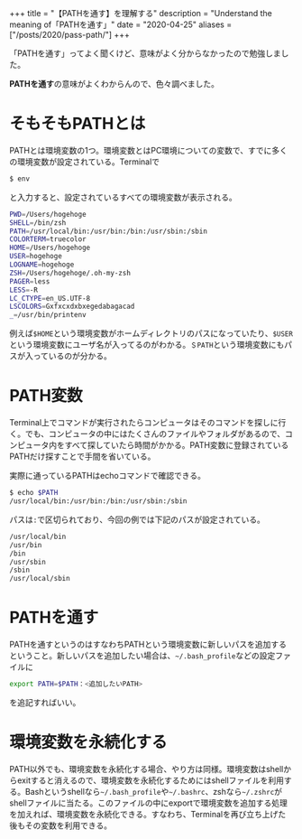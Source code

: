 +++
title = "【PATHを通す】を理解する"
description = "Understand the meaning of「PATHを通す」"
date = "2020-04-25"
aliases = ["/posts/2020/pass-path/"]
+++

「PATHを通す」ってよく聞くけど、意味がよく分からなかったので勉強しました。
<!--more-->
**PATHを通す**の意味がよくわからんので、色々調べました。

# そもそもPATHとは
PATHとは環境変数の1つ。環境変数とはPC環境についての変数で、すでに多くの環境変数が設定されている。Terminalで

```zsh
$ env
```
と入力すると、設定されているすべての環境変数が表示される。

```zsh
PWD=/Users/hogehoge
SHELL=/bin/zsh
PATH=/usr/local/bin:/usr/bin:/bin:/usr/sbin:/sbin
COLORTERM=truecolor
HOME=/Users/hogehoge
USER=hogehoge
LOGNAME=hogehoge
ZSH=/Users/hogehoge/.oh-my-zsh
PAGER=less
LESS=-R
LC_CTYPE=en_US.UTF-8
LSCOLORS=Gxfxcxdxbxegedabagacad
_=/usr/bin/printenv
```

例えば`$HOME`という環境変数がホームディレクトリのパスになっていたり、`$USER`という環境変数にユーザ名が入ってるのがわかる。`＄PATH`という環境変数にもパスが入っているのが分かる。


# PATH変数
Terminal上でコマンドが実行されたらコンピュータはそのコマンドを探しに行く。でも、コンピュータの中にはたくさんのファイルやフォルダがあるので、コンピュータ内をすべて探していたら時間がかかる。PATH変数に登録されているPATHだけ探すことで手間を省いている。


実際に通っているPATHはechoコマンドで確認できる。

```zsh
$ echo $PATH
/usr/local/bin:/usr/bin:/bin:/usr/sbin:/sbin
```

パスは`:`で区切られており、今回の例では下記のパスが設定されている。

```zsh
/usr/local/bin
/usr/bin
/bin
/usr/sbin
/sbin
/usr/local/sbin
```

# PATHを通す
PATHを通すというのはすなわちPATHという環境変数に新しいパスを追加するということ。新しいパスを追加したい場合は、`~/.bash_profile`などの設定ファイルに

```zsh
export PATH=$PATH：<追加したいPATH>
```
を追記すればいい。

# 環境変数を永続化する
PATH以外でも、環境変数を永続化する場合、やり方は同様。環境変数はshellからexitすると消えるので、環境変数を永続化するためにはshellファイルを利用する。Bashというshellなら`~/.bash_profile`や`~/.bashrc`、zshなら`~/.zshrc`がshellファイルに当たる。このファイルの中にexportで環境変数を追加する処理を加えれば、環境変数を永続化できる。すなわち、Terminalを再び立ち上げた後もその変数を利用できる。

